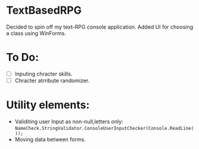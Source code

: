 # TextBasedRPG

Decided to spin off my text-RPG console application. 
Added UI for choosing a class using WinForms.

# To Do: 
* [ ] Inputing chracter skills.
* [ ] Chracter atrribute randomizer.

# Utility elements:
- Validiting user Input as non-null,letters only:
 `NameCheck.StringValidator.ConsoleUserInputChecker(Console.ReadLine()); `
- Moving data between forms.

